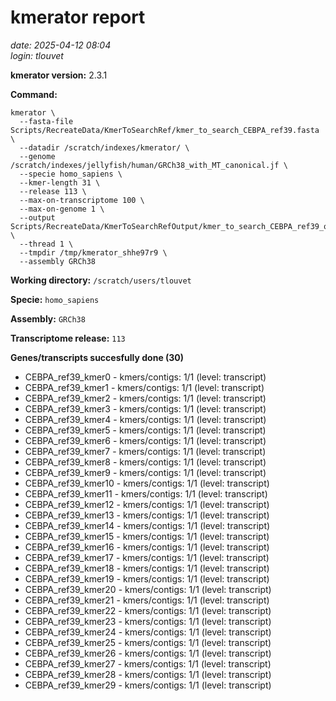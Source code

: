 # kmerator report
*date: 2025-04-12 08:04*  
*login: tlouvet*

**kmerator version:** 2.3.1

**Command:**

```
kmerator \
  --fasta-file Scripts/RecreateData/KmerToSearchRef/kmer_to_search_CEBPA_ref39.fasta \
  --datadir /scratch/indexes/kmerator/ \
  --genome /scratch/indexes/jellyfish/human/GRCh38_with_MT_canonical.jf \
  --specie homo_sapiens \
  --kmer-length 31 \
  --release 113 \
  --max-on-transcriptome 100 \
  --max-on-genome 1 \
  --output Scripts/RecreateData/KmerToSearchRefOutput/kmer_to_search_CEBPA_ref39_output \
  --thread 1 \
  --tmpdir /tmp/kmerator_shhe97r9 \
  --assembly GRCh38
```

**Working directory:** `/scratch/users/tlouvet`

**Specie:** `homo_sapiens`

**Assembly:** `GRCh38`

**Transcriptome release:** `113`

**Genes/transcripts succesfully done (30)**

- CEBPA_ref39_kmer0 - kmers/contigs: 1/1 (level: transcript)
- CEBPA_ref39_kmer1 - kmers/contigs: 1/1 (level: transcript)
- CEBPA_ref39_kmer2 - kmers/contigs: 1/1 (level: transcript)
- CEBPA_ref39_kmer3 - kmers/contigs: 1/1 (level: transcript)
- CEBPA_ref39_kmer4 - kmers/contigs: 1/1 (level: transcript)
- CEBPA_ref39_kmer5 - kmers/contigs: 1/1 (level: transcript)
- CEBPA_ref39_kmer6 - kmers/contigs: 1/1 (level: transcript)
- CEBPA_ref39_kmer7 - kmers/contigs: 1/1 (level: transcript)
- CEBPA_ref39_kmer8 - kmers/contigs: 1/1 (level: transcript)
- CEBPA_ref39_kmer9 - kmers/contigs: 1/1 (level: transcript)
- CEBPA_ref39_kmer10 - kmers/contigs: 1/1 (level: transcript)
- CEBPA_ref39_kmer11 - kmers/contigs: 1/1 (level: transcript)
- CEBPA_ref39_kmer12 - kmers/contigs: 1/1 (level: transcript)
- CEBPA_ref39_kmer13 - kmers/contigs: 1/1 (level: transcript)
- CEBPA_ref39_kmer14 - kmers/contigs: 1/1 (level: transcript)
- CEBPA_ref39_kmer15 - kmers/contigs: 1/1 (level: transcript)
- CEBPA_ref39_kmer16 - kmers/contigs: 1/1 (level: transcript)
- CEBPA_ref39_kmer17 - kmers/contigs: 1/1 (level: transcript)
- CEBPA_ref39_kmer18 - kmers/contigs: 1/1 (level: transcript)
- CEBPA_ref39_kmer19 - kmers/contigs: 1/1 (level: transcript)
- CEBPA_ref39_kmer20 - kmers/contigs: 1/1 (level: transcript)
- CEBPA_ref39_kmer21 - kmers/contigs: 1/1 (level: transcript)
- CEBPA_ref39_kmer22 - kmers/contigs: 1/1 (level: transcript)
- CEBPA_ref39_kmer23 - kmers/contigs: 1/1 (level: transcript)
- CEBPA_ref39_kmer24 - kmers/contigs: 1/1 (level: transcript)
- CEBPA_ref39_kmer25 - kmers/contigs: 1/1 (level: transcript)
- CEBPA_ref39_kmer26 - kmers/contigs: 1/1 (level: transcript)
- CEBPA_ref39_kmer27 - kmers/contigs: 1/1 (level: transcript)
- CEBPA_ref39_kmer28 - kmers/contigs: 1/1 (level: transcript)
- CEBPA_ref39_kmer29 - kmers/contigs: 1/1 (level: transcript)
